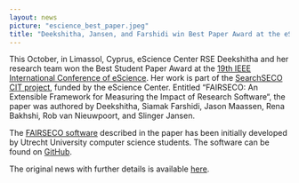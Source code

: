 ```yaml
---
layout: news
picture: "escience_best_paper.jpeg"
title: "Deekshitha, Jansen, and Farshidi win Best Paper Award at the eScience conference"
---
```


This October, in Limassol, Cyprus, eScience Center RSE Deekshitha and her research team won the Best Student Paper Award at the [19th IEEE International Conference of eScience](https://www.escience-conference.org/2023/). Her work is part of the [SearchSECO CIT project](https://research-software-directory.org/projects/searchseco), funded by the eScience Center. Entitled “FAIRSECO: An Extensible Framework for Measuring the Impact of Research Software“, the paper was authored by Deekshitha, Siamak Farshidi, Jason Maassen, Rena Bakhshi, Rob van Nieuwpoort, and Slinger Jansen. 

The [FAIRSECO software](https://research-software-directory.org/software/fairseco) described in the paper has been initially developed by Utrecht University computer science students. The software can be found on [GitHub](https://github.com/SecureSECO/FAIRSECO).

The original news with further details is available [here](https://www.esciencecenter.nl/news/deekshitha-and-team-win-best-student-paper-award-at-ieee-conference/).